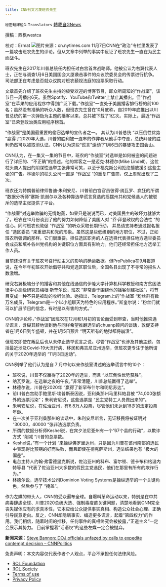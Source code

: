 ```yaml
---
title: CNN刊文污蔑班农先生
---
```

`秘密翻譯組G-Translators` [轉載自GNews](https://gnews.org/zh-hans/1647179/)

撰稿：西枫westca

校对：Ermat
![](https://assets.gnews.org/wp-content/uploads/2021/11/merlin_147522828_5bd5e35a-3d02-44cf-8639-2a5b27c266fb-master1050.jpg)图片来源：cn.nytimes.com
11月7日CNN在“政治”专栏里发表了一篇攻击班农先生的评论。但从文章中列举的事实中反证了班农先生一直在为民主而战斗。

班农先生在2017年川普总统任内担任过白宫首席战略师。他被公认为右翼代表人士，正在与调查1月6日美国国会大厦袭击事件的众议院委员会的传票进行抗争。司法部正在考虑是否就众议院对班农藐视法庭的投票采取行动。

文章首先介绍了班农先生主持的极受欢迎的博客节目，即众所周知的“作战室”，该节目一周播出6天。虽然Spotify、YouTube和Twitter上禁止其播出。但”作战室”在苹果的应用程序中得到广泛下载。”作战室”一直处于美国播客排行榜的前100名；虽然没有准确的听众人数，但班农先生曾在10月底称，自2019年底推出以川普总统的第一次弹劾为主题的播客以来，总共被下载了1亿次。实际上，最近“作战室“已荣登政治类应用程序榜首。

“作战室”是美国最重要的偷窃选举的宣传者之一。 其认为川普总统 “以压倒性优势 “赢得了2020年大选，川普的胜利被一连串的作弊者从他手中夺走，总统拜登的胜利仍然可以被取消认证。CNN认为这些“谎言”煽动了1月6日的暴徒攻击国会山。

CNN认为，在一集又一集的节目中，班农的“作战室”对选举是如何被盗的问题进行了详细的、“不正确”的描述。他的常客之一是迈克·林德尔(Mike Lindell)，这位枕头商人提出的阴谋性选举主张非常可笑，以至于福克斯公司拒绝播放援引这些主张的广告。林德尔的枕头公司一直是 “作战室 “的重复广告商，仅上周就出现了三次。

班农还为特朗普前律师鲁迪·朱利安尼、川普前白宫官员彼得·纳瓦罗、疯狂的所谓 “数据分析师”塞斯·凯谢尔以及各种靠选举谎言竞选的摇摆州共和党候选人的被驳斥的选举主张提供了平台。

“作战室”对选举欺骗的无情炮轰，如果只是说说而已，对美国民主的破坏力就够大了。班农在10月份谈到了他的努力如何降低了美国人对 “乔·拜登政权的合法性 “的信心。同时班农也敦促 “作战室 “的听众采取长期行动， 并恳请支持者通过报名担任 “选区委员 “来重塑共和党的形象。虽然这是些低级别的地方职位，不过，正如班农所强调的那样，它们很重要。担任选区职务的人在选择代表担任地方选举委员会成员和填补各州党机构的关键职位方面具有影响力。他们还经常担任地方选举工作人员。

目前还没有关于班农号召行动主义的影响的确凿数据。但ProPublica在9月报道说，在今年年初班农开始倡导共和党选区职位后，全国各县出现了不寻常的报名人数激增。

研究右翼极端分子的播客和其他在线通信的伊隆大学计算机科学教授和南方贫困法律中心高级研究员梅根·斯奎尔说，班农 “非常善于围绕他的播客创建社区”，将节目变成一种不只是被动的收听体验。她指出，Telegram上的”作战室 “粉丝群有数万名成员，Telegram是一个以小组聊天为特色的应用程序。”斯奎尔说：”粉丝们就可以扩展节目的信念，有时是以有害的方式。’’

CNN的评论称，”作战室”因班农在12月和1月初的言论而受到审查，当时他推崇选举谎言，含糊其辞地谈到他与同样希望推翻选举的chuanp顾问的谈话，敦促支持者在1月6日到华盛顿，并在1月5日预言 “明天所有的地狱都将崩溃”。

但班农即使在叛乱后也从未停止选举谎言之说。尽管”作战室”也涉及其他主题，包括最近涉及Covid-19大流行病、移民和弗吉尼亚州选举，但班农更专注于他所谓的关于2020年选举的 “11月3日运动”。

CNN列举了他们认为是自 7 月中旬以来作战室讲述的选举谎言中的10个：

- 班农说，川普不仅赢得了2020年的选举，而且 “以压倒性优势获胜”。
- 纳瓦罗说，在选举之夜的午夜，”非常清楚，川普总统赢得了选举”。
- 林德尔说，川普在2020年 “赢得了新罕布什尔和明尼苏达”。
- 前川普白宫助手鲍里斯·埃普斯泰因说，亚利桑那州马里科帕县被 “74,000张额外的选票污染”；朱利安尼说，这些选票是 “民主党特工人员做出来的”。
- 朱利安尼说，在佐治亚州，有6.8万人投票，尽管他们未达到18岁的法定投票年龄。
- 在一次关于亚利桑那州的谈话中，朱利安尼断言，无证移民将被证明对 “30000，40000 “张非法选票负责。
- 所谓的数据分析师Keshel说，在宾夕法尼亚州有一个”67个县的行动”，以欺诈方式 “削减 “川普的总票数。
- Keshel说，”有一个计划 “来操纵佛罗里达州，只是因为川普在该州南部的选民中表现得比预期的好而失败，而且即使在德克萨斯州，选举结果也有 “极大的偏差”。
- 电台主持人约翰·弗雷德里克斯说，佐治亚州的科布、富尔顿、德卡布和格温内特等县 “代表了佐治亚州大多数的假民主党选民，他们在那里有所有的欺诈行为。”
- 林德尔说，选举技术公司Dominion Voting Systems是操纵选举的一个关键角色，然后参与了 “掩盖”。


作为左媒的带头人，CNN的受众遍布全球。自爆料革命运动以来，特别是在中共病毒肆虐全球、川普2020总统大选、强制毒疫苗关键问题，清楚地看到CNN完全丧失媒体应有的求真本性，它本应给公众提供事实真相、构造公众社会心理、正确引导民意走向。反之，CNN却隐瞒事实、编造更多谎言，起着“第四权力“的作用。我们相信，随着时间的推移，任何事件的真相终究会被披露，”正道主义“一定会展示其势力。 目前掌握着”话语权“的这些左媒一定会被抛弃。

**新闻来源：**[Steve Bannon: DOJ officials unfazed by calls to expedite contempt decision – CNNPolitics](https://www.cnn.com/2021/11/06/politics/doj-steve-bannon-contempt-case/index.html)

 

免责声明：本文内容仅代表作者个人观点，平台不承担任何法律风险。

- [ROL Foundation](https://rolfoundation.org/)
- [ROL Society](https://rolsociety.org/)
- [Terms of use](https://gnews.org/terms-of-use-3/)
- [Privacy Policy](https://gnews.org/privacy-policy/)
